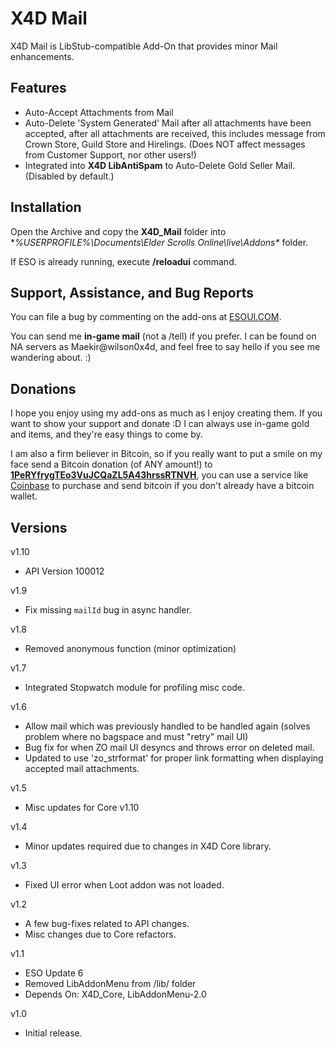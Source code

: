 # X4D **Mail**

X4D Mail is LibStub-compatible Add-On that provides minor Mail enhancements.

## Features

* Auto-Accept Attachments from Mail
* Auto-Delete 'System Generated' Mail after all attachments have been accepted, after all attachments are received, this includes message from Crown Store, Guild Store and Hirelings. (Does NOT affect messages from Customer Support, nor other users!)
* Integrated into **X4D LibAntiSpam** to Auto-Delete Gold Seller Mail. (Disabled by default.)

## Installation

Open the Archive and copy the **X4D_Mail** folder into **%USERPROFILE%\Documents\Elder Scrolls Online\live\Addons\** folder.

If ESO is already running, execute **/reloadui** command.


## Support, Assistance, and Bug Reports

You can file a bug by commenting on the add-ons at <a href="http://www.esoui.com/downloads/author-4678.html">ESOUI.COM</a>.

You can send me **in-game mail** (not a /tell) if you prefer. I can be found on NA 
servers as Maekir@wilson0x4d, and feel free to say hello if you see me wandering 
about. :)


## Donations

I hope you enjoy using my add-ons as much as I enjoy creating them. If you want to show 
your support and donate :D I can always use in-game gold and items, and they're easy 
things to come by.

I am also a firm believer in Bitcoin, so if you really want to put a smile on my face 
send a Bitcoin donation (of ANY amount!) to <b><a href="bitcoin:1PeRYfrygTEo3VuJCQaZL5A43hrssRTNVH">1PeRYfrygTEo3VuJCQaZL5A43hrssRTNVH</a></b>,
you can use a service like <a href="https://www.coinbase.com">Coinbase</a> to purchase 
and send bitcoin if you don't already have a bitcoin wallet.


## Versions

v1.10

- API Version 100012

v1.9

- Fix missing `mailId` bug in async handler.

v1.8

- Removed anonymous function (minor optimization)

v1.7

- Integrated Stopwatch module for profiling misc code.

v1.6

- Allow mail which was previously handled to be handled again (solves problem where no bagspace and must "retry" mail UI)
- Bug fix for when ZO mail UI desyncs and throws error on deleted mail.
- Updated to use 'zo_strformat' for proper link formatting when displaying accepted mail attachments.

v1.5

- Misc updates for Core v1.10

v1.4

- Minor updates required due to changes in X4D Core library.

v1.3

- Fixed UI error when Loot addon was not loaded.

v1.2

- A few bug-fixes related to API changes.
- Misc changes due to Core refactors.

v1.1

- ESO Update 6
- Removed LibAddonMenu from /lib/ folder
- Depends On: X4D_Core, LibAddonMenu-2.0

v1.0

- Initial release.

